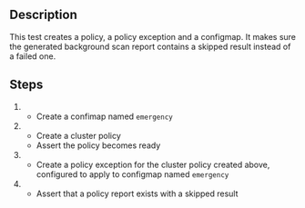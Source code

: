 ## Description

This test creates a policy, a policy exception and a configmap.
It makes sure the generated background scan report contains a skipped result instead of a failed one.

## Steps

1.  - Create a confimap named `emergency`
2.  - Create a cluster policy
    - Assert the policy becomes ready
3.  - Create a policy exception for the cluster policy created above, configured to apply to configmap named `emergency`
4.  - Assert that a policy report exists with a skipped result
